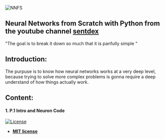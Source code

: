 
![NNFS](https://user-images.githubusercontent.com/59807514/88418528-10f00d00-cdba-11ea-808a-4b9eba7fd260.PNG)

## Neural Networks from Scratch with Python from  the youtube channel [sentdex](https://www.youtube.com/channel/UCfzlCWGWYyIQ0aLC5w48gBQ)

"The goal is to break it down so much that it is panfully simple "


## Introduction: 
The purpuse is to know how neural networks works at a very deep level, because trying to solve more complex problems is gonna require a deep understand of how things actually work.

##   Content:

#### 1. P.1 Intro and Neuron Code


[![License](http://img.shields.io/:license-mit-blue.svg?style=flat-square)](http://badges.mit-license.org)

- **[MIT license](http://opensource.org/licenses/mit-license.php)**
